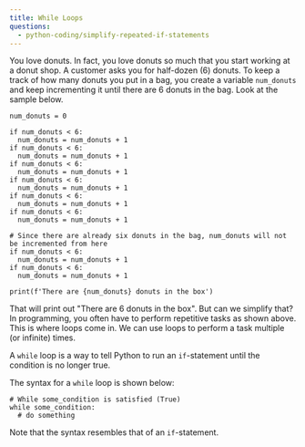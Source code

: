 ```yaml
---
title: While Loops
questions:
  - python-coding/simplify-repeated-if-statements
---
```


You love donuts. In fact, you love donuts so much that you start working at a donut shop. A customer asks you for half-dozen (6) donuts. To keep a track of how many donuts you put in a bag, you create a variable `num_donuts` and keep incrementing it until there are 6 donuts in the bag. Look at the sample below.

```
num_donuts = 0

if num_donuts < 6:
  num_donuts = num_donuts + 1
if num_donuts < 6:
  num_donuts = num_donuts + 1
if num_donuts < 6:
  num_donuts = num_donuts + 1
if num_donuts < 6:
  num_donuts = num_donuts + 1
if num_donuts < 6:
  num_donuts = num_donuts + 1
if num_donuts < 6:
  num_donuts = num_donuts + 1

# Since there are already six donuts in the bag, num_donuts will not be incremented from here
if num_donuts < 6:
  num_donuts = num_donuts + 1
if num_donuts < 6:
  num_donuts = num_donuts + 1

print(f'There are {num_donuts} donuts in the box')
```

That will print out "There are 6 donuts in the box". But can we simplify that? In programming, you often have to perform repetitive tasks as shown above. This is where loops come in. We can use loops to perform a task multiple (or infinite) times.

A `while` loop is a way to tell Python to run an `if`-statement until the condition is no longer true.

The syntax for a `while` loop is shown below:

```
# While some_condition is satisfied (True)
while some_condition:
  # do something
```

Note that the syntax resembles that of an `if`-statement.
